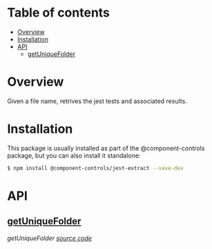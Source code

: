 # Table of contents

-   [Overview](#overview)
-   [Installation](#installation)
-   [API](#api)
    -   [<ins>getUniqueFolder</ins>](#insgetuniquefolderins)

# Overview

Given a file name, retrives the jest tests and associated results.

# Installation

This package is usually installed as part of the @component-controls package, but you can also install it standalone:

```bash
$ npm install @component-controls/jest-extract --save-dev
```

# API

<react-docgen-typescript path="./src" />

<!-- START-REACT-DOCGEN-TYPESCRIPT -->

## <ins>getUniqueFolder</ins>

_getUniqueFolder [source code](https://github.com/ccontrols/component-controls/tree/master/core/jest-extract/src/run-tests.ts)_

<!-- END-REACT-DOCGEN-TYPESCRIPT -->
